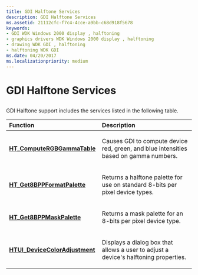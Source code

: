 ```yaml
---
title: GDI Halftone Services
description: GDI Halftone Services
ms.assetid: 21112cfc-f7c4-4cce-a9bb-c68d918f5678
keywords:
- GDI WDK Windows 2000 display , halftoning
- graphics drivers WDK Windows 2000 display , halftoning
- drawing WDK GDI , halftoning
- halftoning WDK GDI
ms.date: 04/20/2017
ms.localizationpriority: medium
---
```


# GDI Halftone Services


## <span id="ddk_gdi_halftone_services_gg"></span><span id="DDK_GDI_HALFTONE_SERVICES_GG"></span>


GDI Halftone support includes the services listed in the following table.

<table>
<colgroup>
<col width="50%" />
<col width="50%" />
</colgroup>
<thead>
<tr class="header">
<th align="left">Function</th>
<th align="left">Description</th>
</tr>
</thead>
<tbody>
<tr class="odd">
<td align="left"><p><a href="https://msdn.microsoft.com/library/windows/hardware/ff567314" data-raw-source="[&lt;strong&gt;HT_ComputeRGBGammaTable&lt;/strong&gt;](https://msdn.microsoft.com/library/windows/hardware/ff567314)"><strong>HT_ComputeRGBGammaTable</strong></a></p></td>
<td align="left"><p>Causes GDI to compute device red, green, and blue intensities based on gamma numbers.</p></td>
</tr>
<tr class="even">
<td align="left"><p><a href="https://msdn.microsoft.com/library/windows/hardware/ff567317" data-raw-source="[&lt;strong&gt;HT_Get8BPPFormatPalette&lt;/strong&gt;](https://msdn.microsoft.com/library/windows/hardware/ff567317)"><strong>HT_Get8BPPFormatPalette</strong></a></p></td>
<td align="left"><p>Returns a halftone palette for use on standard 8-bits per pixel device types.</p></td>
</tr>
<tr class="odd">
<td align="left"><p><a href="https://msdn.microsoft.com/library/windows/hardware/ff567320" data-raw-source="[&lt;strong&gt;HT_Get8BPPMaskPalette&lt;/strong&gt;](https://msdn.microsoft.com/library/windows/hardware/ff567320)"><strong>HT_Get8BPPMaskPalette</strong></a></p></td>
<td align="left"><p>Returns a mask palette for an 8-bits per pixel device type.</p></td>
</tr>
<tr class="even">
<td align="left"><p><a href="https://msdn.microsoft.com/library/windows/hardware/ff567308" data-raw-source="[&lt;strong&gt;HTUI_DeviceColorAdjustment&lt;/strong&gt;](https://msdn.microsoft.com/library/windows/hardware/ff567308)"><strong>HTUI_DeviceColorAdjustment</strong></a></p></td>
<td align="left"><p>Displays a dialog box that allows a user to adjust a device's halftoning properties.</p></td>
</tr>
</tbody>
</table>

 

 

 





